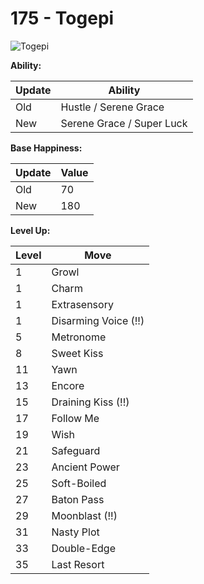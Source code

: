# 175 - Togepi
![][175]

**Ability:**

Update | Ability
---    | ---
Old    | Hustle / Serene Grace
New    | Serene Grace / Super Luck

**Base Happiness:**

Update | Value
---    | ---
Old    | 70
New    | 180

**Level Up:**

Level | Move
---   | ---
  1   | Growl
  1   | Charm
  1   | Extrasensory
  1   | Disarming Voice (!!)
  5   | Metronome
  8   | Sweet Kiss
 11   | Yawn
 13   | Encore
 15   | Draining Kiss (!!)
 17   | Follow Me
 19   | Wish
 21   | Safeguard
 23   | Ancient Power
 25   | Soft-Boiled
 27   | Baton Pass
 29   | Moonblast (!!)
 31   | Nasty Plot
 33   | Double-Edge
 35   | Last Resort



[175]: https://raw.githubusercontent.com/PokeAPI/sprites/master/sprites/pokemon/175.png "Togepi"
